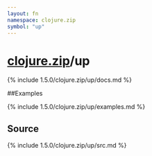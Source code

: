 ```yaml
---
layout: fn
namespace: clojure.zip
symbol: "up"
---
```


# [clojure.zip](../)/up

{% include 1.5.0/clojure.zip/up/docs.md %}

##Examples

{% include 1.5.0/clojure.zip/up/examples.md %}
## Source
{% include 1.5.0/clojure.zip/up/src.md %}

